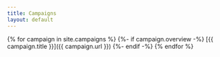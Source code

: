 ```yaml
---
title: Campaigns
layout: default
---
```

{% for campaign in site.campaigns %}
	{%- if campaign.overview -%}
		[{{ campaign.title }}]({{ campaign.url }})
	{%- endif -%}
{% endfor %}